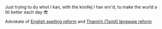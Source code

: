 Just trying tu du whot I kan, with the knollej I hav ern'd, tu make the wurld a litl better each day 😎

Advokate of [English spelling reform](https://github.com/jaigak/Klear-English) and [Thamirh (Tamil) lángwaje reform](https://github.com/jaigak/NavIna-Thamirh)
